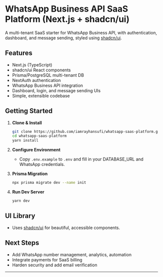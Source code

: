 # WhatsApp Business API SaaS Platform (Next.js + shadcn/ui)

A multi-tenant SaaS starter for WhatsApp Business API, with authentication, dashboard, and message sending, styled using [shadcn/ui](https://ui.shadcn.com/).

## Features

- Next.js (TypeScript)
- shadcn/ui React components
- Prisma/PostgreSQL multi-tenant DB
- NextAuth authentication
- WhatsApp Business API integration
- Dashboard, login, and message sending UIs
- Simple, extensible codebase

## Getting Started

1. **Clone & Install**
    ```bash
    git clone https://github.com/iamrayhansufi/whatsapp-saas-platform.git
    cd whatsapp-saas-platform
    yarn install
    ```

2. **Configure Environment**
    - Copy `.env.example` to `.env` and fill in your DATABASE_URL and WhatsApp credentials.

3. **Prisma Migration**
    ```bash
    npx prisma migrate dev --name init
    ```

4. **Run Dev Server**
    ```bash
    yarn dev
    ```

## UI Library

- Uses [shadcn/ui](https://ui.shadcn.com/) for beautiful, accessible components.

## Next Steps

- Add WhatsApp number management, analytics, automation
- Integrate payments for SaaS billing
- Harden security and add email verification

---